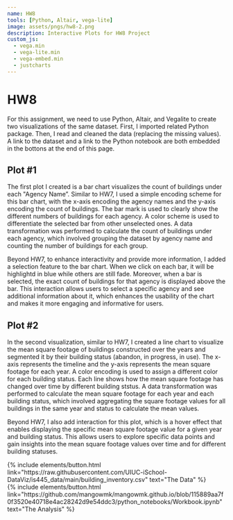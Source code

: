 ```yaml
---
name: HW8
tools: [Python, Altair, vega-lite]
image: assets/pngs/hw8-2.png
description: Interactive Plots for HW8 Project
custom_js:
  - vega.min
  - vega-lite.min
  - vega-embed.min
  - justcharts
---
```


# HW8

For this assignment, we need to use Python, Altair, and Vegalite to create two visualizations of the same dataset. First, I imported related Python package. Then, I read and cleaned the data (replacing the missing values). A link to the dataset and a link to the Python notebook are both embedded in the bottons at the end of this page.

## Plot #1

The first plot I created is a bar chart visualizes the count of buildings under each "Agency Name”. Similar to HW7, I used a simple encoding scheme for this bar chart, with the x-axis encoding the agency names and the y-axis encoding the count of buildings. The bar mark is used to clearly show the different numbers of buildings for each agency. A color scheme is used to differentiate the selected bar from other unselected ones. A data transformation was performed to calculate the count of buildings under each agency, which involved grouping the dataset by agency name and counting the number of buildings for each group.

Beyond HW7, to enhance interactivity and provide more information, I added a selection feature to the bar chart. When we click on each bar, it will be highlightd in blue while others are still fade. Moreover, when a bar is selected, the exact count of buildings for that agency is displayed above the bar. This interaction allows users to select a specific agency and see additional information about it, which enhances the usability of the chart and makes it more engaging and informative for users.

<vegachart schema-url="{{ site.baseurl }}/assets/json/plot1.json" style="width: 100%"></vegachart>

## Plot #2

In the second visualization, similar to HW7, I created a line chart to visualize the mean square footage of buildings constructed over the years and segmented it by their building status (abandon, in progress, in use). The x-axis represents the timeline and the y-axis represents the mean square footage for each year. A color encoding is used to assign a different color for each building status. Each line shows how the mean square footage has changed over time by different building ststus. A data transformation was performed to calculate the mean square footage for each year and each building status, which involved aggregating the square footage values for all buildings in the same year and status to calculate the mean values.

Beyond HW7, I also add interaction for this plot, which is a hover effect that enables displaying the specific mean square footage value for a given year and building status. This allows users to explore specific data points and gain insights into the mean square footage values over time and for different building statuses.

<vegachart schema-url="{{ site.baseurl }}/assets/json/plot2.json" style="width: 100%"></vegachart>

<!-- these are written in a combo of html and liquid --> 

<div class="left">
{% include elements/button.html link="https://raw.githubusercontent.com/UIUC-iSchool-DataViz/is445_data/main/building_inventory.csv" text="The Data" %}
</div>

<div class="right">
{% include elements/button.html link="https://github.com/mangowmk/mangowmk.github.io/blob/115889aa7f0f3520e40718e4ac28242d9e54ddc3/python_notebooks/Workbook.ipynb" text="The Analysis" %}
</div>

